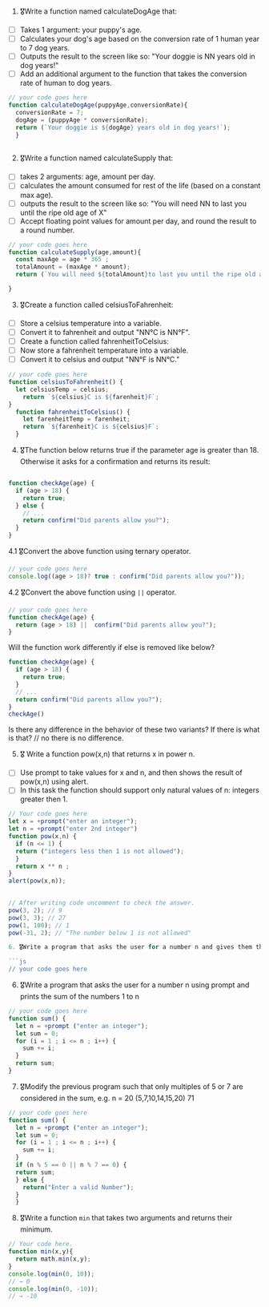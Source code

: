 1. 🎖Write a function named calculateDogAge that:
  * [ ] Takes 1 argument: your puppy's age.
  * [ ] Calculates your dog's age based on the conversion rate of 1 human year to 7 dog years.
  * [ ] Outputs the result to the screen like so: "Your doggie is NN years old in dog years!"
  * [ ] Add an additional argument to the function that takes the conversion rate of human to dog years.

```js
// your code goes here
function calculateDogAge(puppyAge,conversionRate){
  conversionRate = 7;
  dogAge = (puppyAge * conversionRate);
  return (`Your doggie is ${dogAge} years old in dog years!`);
  }
 
```
2. 🎖Write a function named calculateSupply that:
  * [ ] takes 2 arguments: age, amount per day.
  * [ ] calculates the amount consumed for rest of the life (based on a constant max age).
  * [ ] outputs the result to the screen like so: "You will need NN to last you until the ripe old age of X"
  * [ ] Accept floating point values for amount per day, and round the result to a round number.

```js
// your code goes here
function calculateSupply(age,amount){
  const maxAge = age * 365 ;
  totalAmount = (maxAge * amount);
  return (`You will need ${totalAmount}to last you until the ripe old age of ${age}`);

}

```
3. 🎖Create a function called celsiusToFahrenheit:
  * [ ] Store a celsius temperature into a variable.
  * [ ] Convert it to fahrenheit and output "NN°C is NN°F".
  * [ ] Create a function called fahrenheitToCelsius:
  * [ ] Now store a fahrenheit temperature into a variable.
  * [ ] Convert it to celsius and output "NN°F is NN°C."

```js
// your code goes here
function celsiusToFahrenheit() {
  let celsiusTemp = celsius;
    return `${celsius}C is ${farenheit}F`;
}
  function fahrenheitToCelsius() {
    let farenheitTemp = farenheit;
    return `${farenheit}C is ${celsius}F`;
  }
```
4. 🎖The function below returns true if the parameter age is greater than 18. Otherwise it asks for a confirmation and returns its result:

```js

function checkAge(age) {
  if (age > 18) {
    return true;
  } else {
    // ...
    return confirm("Did parents allow you?");
  }
}

```
  4.1 🎖Convert the above function using ternary operator.
  ```js
  // your code goes here
  console.log((age > 18)? true : confirm("Did parents allow you?"));
  ```

  4.2 🎖Convert the above function using `||` operator.
  ```js
  // your code goes here
  function checkAge(age) {
    return (age > 18) ||  confirm("Did parents allow you?");
  }
  ```
Will the function work differently if else is removed like below?

```js 
function checkAge(age) {
  if (age > 18) {
    return true;
  }
  // ...
  return confirm("Did parents allow you?");
}
checkAge()
```
Is there any difference in the behavior of these two variants? If there is what is that?
 // no there is no difference.


5. 🎖 Write a function pow(x,n) that returns x in power n.

  * [ ] Use prompt to take values for x and n, and then shows the result of pow(x,n) using alert.
  * [ ] In this task the function should support only natural values of n: integers greater then 1.

```js
// Your code goes here
let x = +prompt("enter an integer");
let n = +prompt("enter 2nd integer")
function pow(x,n) {
  if (n <= 1) {
  return ("integers less then 1 is not allowed");
  }
  return x ** n ;
}
alert(pow(x,n));
 

// After writing code uncomment to check the answer.
pow(3, 2); // 9
pow(3, 3); // 27
pow(1, 100); // 1
pow(-31, 2); // "The number below 1 is not allowed"

6. 🎖Write a program that asks the user for a number n and gives them the possibility to choose between computing the sum and computing the product of 1,…,n. Return the result accordingly.

```js
// your code goes here
```
6. 🎖Write a program that asks the user for a number n using prompt and prints the sum of the numbers 1 to n

```js
// your code goes here
function sum() {
  let n = +prompt ("enter an integer");
  let sum = 0;
  for (i = 1 ; i <= n ; i++) {
    sum += i;
  }
  return sum;
}
```
7. 🎖Modify the previous program such that only multiples of 5 or 7 are considered in the sum, e.g. n = 20 (5,7,10,14,15,20) 71

```js
// your code goes here
function sum() {
  let n = +prompt ("enter an integer");
  let sum = 0;
  for (i = 1 ; i <= n ; i++) {
    sum += i;
  }
  if (n % 5 == 0 || n % 7 == 0) {
  return sum;
  } else {
    return("Enter a valid Number");
  }
  }
```

8. 🎖Write a function `min` that takes two arguments and returns their minimum.

```js
// Your code here.
function min(x,y){
  return math.min(x,y);
}
console.log(min(0, 10));
// → 0
console.log(min(0, -10));
// → -10
```